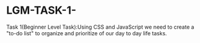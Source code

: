 # LGM-TASK-1-
Task 1(Beginner Level Task):Using CSS and JavaScript we need to create a "to-do list" to organize and prioritize of our day to day life tasks. 
